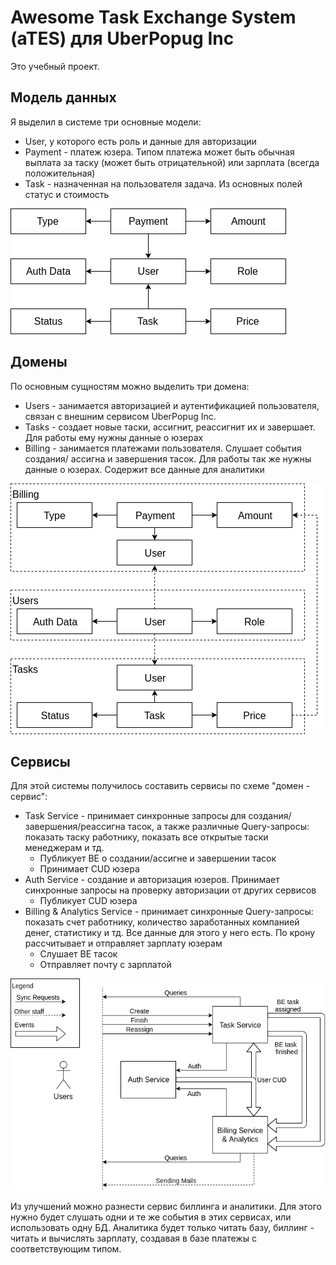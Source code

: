 # Awesome Task Exchange System (aTES) для UberPopug Inc
Это учебный проект.

## Модель данных

Я выделил в системе три основные модели: 
- User, у которого есть роль и данные для авторизации
- Payment - платеж юзера. Типом платежа может быть обычная выплата за таску 
(может быть отрицательной) или зарплата (всегда положительная)
- Task - назначенная на пользователя задача. Из основных полей статус и стоимость

![Data Model](data-model.png)

## Домены

По основным сущностям можно выделить три домена:
- Users - занимается авторизацией и аутентификацией пользователя, связан с внешним
сервисом UberPopug Inc.
- Tasks - создает новые таски, ассигнит, реассигнит их и завершает. Для работы
ему нужны данные о юзерах
- Billing - занимается платежами пользователя. Слушает события создания/
ассигна и завершения тасок. Для работы так же нужны данные о юзерах. Содержит все
данные для аналитики

![Domains](domains.png)

## Сервисы

Для этой системы получилось составить сервисы по схеме "домен - сервис":
- Task Service - принимает синхронные запросы для создания/завершения/реассигна тасок, 
а также различные Query-запросы: показать таску работнику, показать все открытые 
таски менеджерам и тд.
  - Публикует BE о создании/ассигне и завершении тасок
  - Принимает CUD юзера
- Auth Service - создание и авторизация юзеров. Принимает синхронные запросы на
проверку авторизации от других сервисов
  - Публикует CUD юзера
- Billing & Analytics Service - принимает синхронные Query-запросы: 
показать счет работнику, количество заработанных компанией денег, 
статистику и тд. Все данные для этого у него есть. По крону рассчитывает
и отправляет зарплату юзерам
  - Слушает BE тасок
  - Отправляет почту с зарплатой

![Services](services.png)

Из улучшений можно разнести сервис биллинга и аналитики. Для этого нужно будет
слушать одни и те же события в этих сервисах, или использовать одну БД.
Аналитика будет только читать базу, биллинг - читать и вычислять зарплату,
создавая в базе платежы с соответствующим типом.